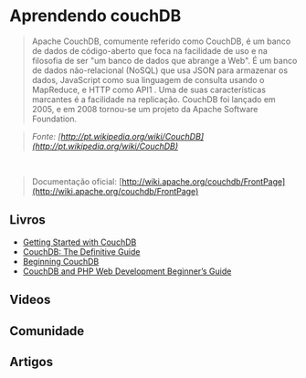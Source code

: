 # Aprendendo couchDB

> Apache CouchDB, comumente referido como CouchDB, é um banco de dados de código-aberto que foca na facilidade de uso e na filosofia de ser "um banco de dados que abrange a Web". É um banco de dados não-relacional (NoSQL) que usa JSON para armazenar os dados, JavaScript como sua linguagem de consulta usando o MapReduce, e HTTP como API1 . Uma de suas características marcantes é a facilidade na replicação. CouchDB foi lançado em 2005, e em 2008 tornou-se um projeto da Apache Software Foundation.

> *Fonte: [http://pt.wikipedia.org/wiki/CouchDB](http://pt.wikipedia.org/wiki/CouchDB)*

<br>

> Documentação oficial: [http://wiki.apache.org/couchdb/FrontPage](http://wiki.apache.org/couchdb/FrontPage)

## Livros
* [Getting Started with CouchDB](http://shop.oreilly.com/product/0636920020837.do)
* [CouchDB: The Definitive Guide](http://guide.couchdb.org/)
* [Beginning CouchDB](http://www.apress.com/9781430272373/)
* [CouchDB and PHP Web Development Beginner’s Guide](http://www.packtpub.com/couchdb-and-php-web-development-beginners-guide/book)

## Videos

## Comunidade

## Artigos
